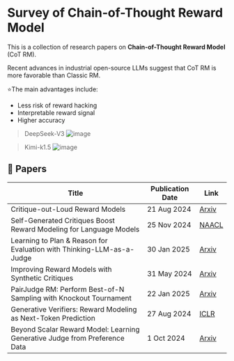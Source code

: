 # Survey of Chain-of-Thought Reward Model

This is a collection of research papers on __Chain-of-Thought Reward Model__ (CoT RM).

Recent advances in industrial open-source LLMs suggest that CoT RM is more favorable than Classic RM.

:star:The main advantages include:
- Less risk of reward hacking
- Interpretable reward signal
- Higher accuracy

> DeepSeek-V3
![image](https://github.com/user-attachments/assets/5d2881df-055a-46cf-b6fa-cbd1d32932f5)

> Kimi-k1.5
![image](https://github.com/user-attachments/assets/c1cc4c45-7e10-4701-908f-225e9233924a)


## 📖 Papers  

| Title | Publication Date | Link |
|---------------------------------|------------------------|---------------------------------|
| Critique-out-Loud Reward Models | 21 Aug 2024 | [Arxiv](https://arxiv.org/abs/2408.11791) |
| Self-Generated Critiques Boost Reward Modeling for Language Models | 25 Nov 2024 | [NAACL](https://arxiv.org/abs/2411.16646) |
| Learning to Plan & Reason for Evaluation with Thinking-LLM-as-a-Judge | 30 Jan 2025 | [Arxiv](https://arxiv.org/abs/2501.18099)|
| Improving Reward Models with Synthetic Critiques | 31 May 2024 | [Arxiv](https://arxiv.org/abs/2405.20850) |
| PairJudge RM: Perform Best-of-N Sampling with Knockout Tournament | 22 Jan 2025 | [Arxiv](https://arxiv.org/abs/2501.13007)|
| Generative Verifiers: Reward Modeling as Next-Token Prediction | 27 Aug 2024 | [ICLR](https://arxiv.org/abs/2408.15240)|
| Beyond Scalar Reward Model: Learning Generative Judge from Preference Data | 1 Oct 2024 | [Arxiv](https://arxiv.org/abs/2410.03742v2) |


